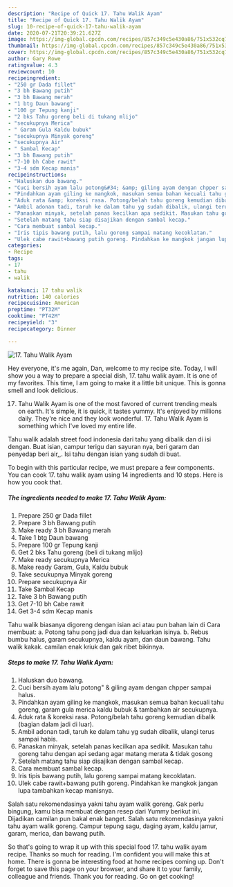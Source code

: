 ```yaml
---
description: "Recipe of Quick 17. Tahu Walik Ayam"
title: "Recipe of Quick 17. Tahu Walik Ayam"
slug: 10-recipe-of-quick-17-tahu-walik-ayam
date: 2020-07-21T20:39:21.627Z
image: https://img-global.cpcdn.com/recipes/857c349c5e430a86/751x532cq70/17-tahu-walik-ayam-foto-resep-utama.jpg
thumbnail: https://img-global.cpcdn.com/recipes/857c349c5e430a86/751x532cq70/17-tahu-walik-ayam-foto-resep-utama.jpg
cover: https://img-global.cpcdn.com/recipes/857c349c5e430a86/751x532cq70/17-tahu-walik-ayam-foto-resep-utama.jpg
author: Gary Rowe
ratingvalue: 4.3
reviewcount: 10
recipeingredient:
- "250 gr Dada fillet"
- "3 bh Bawang putih"
- "3 bh Bawang merah"
- "1 btg Daun bawang"
- "100 gr Tepung kanji"
- "2 bks Tahu goreng beli di tukang mlijo"
- "secukupnya Merica"
- " Garam Gula Kaldu bubuk"
- "secukupnya Minyak goreng"
- "secukupnya Air"
- " Sambal Kecap"
- "3 bh Bawang putih"
- "7-10 bh Cabe rawit"
- "3-4 sdm Kecap manis"
recipeinstructions:
- "Haluskan duo bawang."
- "Cuci bersih ayam lalu potong&#34; &amp; giling ayam dengan chpper sampai halus."
- "Pindahkan ayam giling ke mangkok, masukan semua bahan kecuali tahu goreng, garam gula merica kaldu bubuk &amp; tambahkan air secukupnya."
- "Aduk rata &amp; koreksi rasa. Potong/belah tahu goreng kemudian dibalik (bagian dalam jadi di luar)."
- "Ambil adonan tadi, taruh ke dalam tahu yg sudah dibalik, ulangi terus sampai habis."
- "Panaskan minyak, setelah panas kecilkan apa sedikit. Masukan tahu goreng tahu dengan api sedang agar matang merata &amp; tidak gosong"
- "Setelah matang tahu siap disajikan dengan sambal kecap."
- "Cara membuat sambal kecap."
- "Iris tipis bawang putih, lalu goreng sampai matang kecoklatan."
- "Ulek cabe rawit+bawang putih goreng. Pindahkan ke mangkok jangan lupa tambahkan kecap manisnya."
categories:
- Recipe
tags:
- 17
- tahu
- walik

katakunci: 17 tahu walik 
nutrition: 140 calories
recipecuisine: American
preptime: "PT32M"
cooktime: "PT42M"
recipeyield: "3"
recipecategory: Dinner

---
```



![17. Tahu Walik Ayam](https://img-global.cpcdn.com/recipes/857c349c5e430a86/751x532cq70/17-tahu-walik-ayam-foto-resep-utama.jpg)

Hey everyone, it's me again, Dan, welcome to my recipe site. Today, I will show you a way to prepare a special dish, 17. tahu walik ayam. It is one of my favorites. This time, I am going to make it a little bit unique. This is gonna smell and look delicious.

17. Tahu Walik Ayam is one of the most favored of current trending meals on earth. It's simple, it is quick, it tastes yummy. It's enjoyed by millions daily. They're nice and they look wonderful. 17. Tahu Walik Ayam is something which I've loved my entire life.

Tahu walik adalah street food indonesia dari tahu yang dibalik dan di isi dengan. Buat isian, campur terigu dan sayuran nya, beri garam dan penyedap beri air,,. Isi tahu dengan isian yang sudah di buat.


To begin with this particular recipe, we must prepare a few components. You can cook 17. tahu walik ayam using 14 ingredients and 10 steps. Here is how you cook that.

<!--inarticleads1-->

##### The ingredients needed to make 17. Tahu Walik Ayam:

1. Prepare 250 gr Dada fillet
1. Prepare 3 bh Bawang putih
1. Make ready 3 bh Bawang merah
1. Take 1 btg Daun bawang
1. Prepare 100 gr Tepung kanji
1. Get 2 bks Tahu goreng (beli di tukang mlijo)
1. Make ready secukupnya Merica
1. Make ready  Garam, Gula, Kaldu bubuk
1. Take secukupnya Minyak goreng
1. Prepare secukupnya Air
1. Take  Sambal Kecap
1. Take 3 bh Bawang putih
1. Get 7-10 bh Cabe rawit
1. Get 3-4 sdm Kecap manis


Tahu walik biasanya digoreng dengan isian aci atau pun bahan lain di Cara membuat: a. Potong tahu pong jadi dua dan keluarkan isinya. b. Rebus bumbu halus, garam secukupnya, kaldu ayam, dan daun bawang. Tahu walik kakak. camilan enak kriuk dan gak ribet bikinnya. 

<!--inarticleads2-->

##### Steps to make 17. Tahu Walik Ayam:

1. Haluskan duo bawang.
1. Cuci bersih ayam lalu potong&#34; &amp; giling ayam dengan chpper sampai halus.
1. Pindahkan ayam giling ke mangkok, masukan semua bahan kecuali tahu goreng, garam gula merica kaldu bubuk &amp; tambahkan air secukupnya.
1. Aduk rata &amp; koreksi rasa. Potong/belah tahu goreng kemudian dibalik (bagian dalam jadi di luar).
1. Ambil adonan tadi, taruh ke dalam tahu yg sudah dibalik, ulangi terus sampai habis.
1. Panaskan minyak, setelah panas kecilkan apa sedikit. Masukan tahu goreng tahu dengan api sedang agar matang merata &amp; tidak gosong
1. Setelah matang tahu siap disajikan dengan sambal kecap.
1. Cara membuat sambal kecap.
1. Iris tipis bawang putih, lalu goreng sampai matang kecoklatan.
1. Ulek cabe rawit+bawang putih goreng. Pindahkan ke mangkok jangan lupa tambahkan kecap manisnya.


Salah satu rekomendasinya yakni tahu ayam walik goreng. Gak perlu bingung, kamu bisa membuat dengan resep dari Yummy berikut ini. Dijadikan camilan pun bakal enak banget. Salah satu rekomendasinya yakni tahu ayam walik goreng. Campur tepung sagu, daging ayam, kaldu jamur, garam, merica, dan bawang putih. 

So that's going to wrap it up with this special food 17. tahu walik ayam recipe. Thanks so much for reading. I'm confident you will make this at home. There is gonna be interesting food at home recipes coming up. Don't forget to save this page on your browser, and share it to your family, colleague and friends. Thank you for reading. Go on get cooking!
